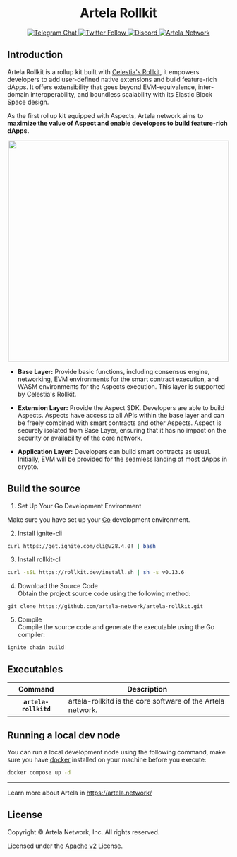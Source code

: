 <h1 align="center"> Artela Rollkit </h1>

<div align="center">
  <a href="https://t.me/artela_official" target="_blank">
    <img alt="Telegram Chat" src="https://img.shields.io/badge/chat-telegram-blue?logo=telegram&chat">
  </a>
  <a href="https://twitter.com/Artela_Network" target="_blank">
    <img alt="Twitter Follow" src="https://img.shields.io/twitter/follow/Artela_Network">
  <a href="https://discord.gg/artela">
   <img src="https://img.shields.io/badge/chat-discord-green?logo=discord&chat" alt="Discord">
  </a>
  <a href="https://www.artela.network/">
   <img src="https://img.shields.io/badge/Artela%20Network-3282f8" alt="Artela Network">
  </a>
</div>

## Introduction


Artela Rollkit is a rollup kit built with [Celestia's Rollkit](https://github.com/rollkit/rollkit), it empowers developers to add user-defined native extensions and build feature-rich dApps. It offers extensibility that goes beyond EVM-equivalence, inter-domain interoperability, and boundless scalability with its Elastic Block Space design.

As the first rollup kit equipped with Aspects, Artela network aims to **maximize the value of Aspect and enable developers to build feature-rich dApps.**
<p align="center">
  <img src="https://docs.artela.network/assets/images/2-a4045260ad64e65eaa2af9fc50c06a4a.png" width="500" height="500">
</p>

* **Base Layer:** Provide basic functions, including consensus engine, networking, EVM environments for the smart contract execution, and WASM environments for the Aspects execution. This layer is supported by Celestia's Rollkit.

* **Extension Layer:** Provide the Aspect SDK. Developers are able to build Aspects. Aspects have access to all APIs within the base layer and can be freely combined with smart contracts and other Aspects. Aspect is securely isolated from Base Layer, ensuring that it has no impact on the security or availability of the core network.

* **Application Layer:** Developers can build smart contracts as usual. Initially, EVM will be provided for the seamless landing of most dApps in crypto.


## Build the source

1) Set Up Your Go Development Environment<br />

Make sure you have set up your [Go](https://go.dev/) development environment.

2) Install ignite-cli<br />

```sh
curl https://get.ignite.com/cli@v28.4.0! | bash
```

3) Install rollkit-cli <br />

```sh
curl -sSL https://rollkit.dev/install.sh | sh -s v0.13.6
```

4) Download the Source Code<br />
Obtain the project source code using the following method:

```
git clone https://github.com/artela-network/artela-rollkit.git
```

5) Compile<br />
Compile the source code and generate the executable using the Go compiler:

```
ignite chain build
```

## Executables

|  Command   | Description|
| :--------: | --------------------------------------------------------------------------------------------------------------|
| **`artela-rollkitd`** | artela-rollkitd is the core software of the Artela network. |

## Running a local dev node

You can run a local development node using the following command, make sure you have [docker](https://www.docker.com/products/docker-desktop/) installed on your machine before you execute:

```sh
docker compose up -d
```

---
Learn more about Artela in <https://artela.network/>


## License
Copyright © Artela Network, Inc. All rights reserved.

Licensed under the [Apache v2](LICENSE) License.
